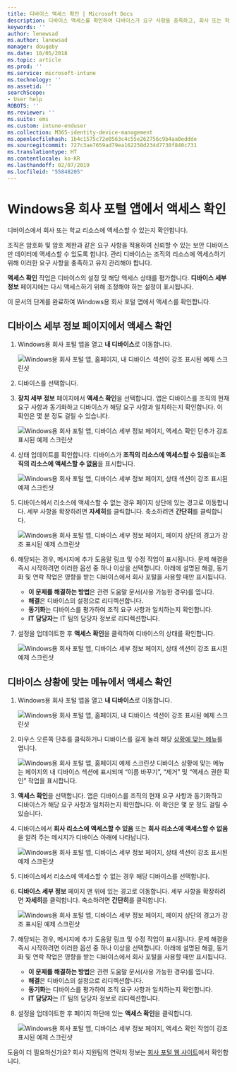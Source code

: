 ```yaml
---
title: 디바이스 액세스 확인 | Microsoft Docs
description: 디바이스 액세스를 확인하여 디바이스가 요구 사항을 충족하고, 회사 또는 학교 리소스에 액세스할 수 있는지 알아봅니다.
keywords: ''
author: lenewsad
ms.author: lanewsad
manager: dougeby
ms.date: 10/05/2018
ms.topic: article
ms.prod: ''
ms.service: microsoft-intune
ms.technology: ''
ms.assetid: ''
searchScope:
- User help
ROBOTS: ''
ms.reviewer: ''
ms.suite: ems
ms.custom: intune-enduser
ms.collection: M365-identity-device-management
ms.openlocfilehash: 1b4c1575c72e0563c4c55e262756c9b4aa0eddde
ms.sourcegitcommit: 727c3ae7659ad79ea162250d234d7730f840c731
ms.translationtype: HT
ms.contentlocale: ko-KR
ms.lasthandoff: 02/07/2019
ms.locfileid: "55848205"
---
```

# <a name="check-access-from-company-portal-app-for-windows"></a>Windows용 회사 포털 앱에서 액세스 확인

디바이스에서 회사 또는 학교 리소스에 액세스할 수 있는지 확인합니다. 

조직은 암호화 및 암호 제한과 같은 요구 사항을 적용하여 신뢰할 수 있는 보안 디바이스만 데이터에 액세스할 수 있도록 합니다. 관리 디바이스는 조직의 리소스에 액세스하기 위해 이러한 요구 사항을 충족하고 유지 관리해야 합니다.

**액세스 확인** 작업은 디바이스의 설정 및 해당 액세스 상태를 평가합니다. **디바이스 세부 정보** 페이지에는 다시 액세스하기 위해 조정해야 하는 설정이 표시됩니다. 

이 문서의 단계를 완료하여 Windows용 회사 포털 앱에서 액세스를 확인합니다.  

## <a name="check-access-from-device-details-page"></a>디바이스 세부 정보 페이지에서 액세스 확인  
1. Windows용 회사 포털 앱을 열고 **내 디바이스**로 이동합니다.  

    ![Windows용 회사 포털 앱, 홈페이지, 내 디바이스 섹션이 강조 표시된 예제 스크린샷](./media/1809_CheckAccess_Context_Select_Device.png)  
2. 디바이스를 선택합니다.  
3. **장치 세부 정보** 페이지에서 **액세스 확인**을 선택합니다. 앱은 디바이스를 조직의 현재 요구 사항과 동기화하고 디바이스가 해당 요구 사항과 일치하는지 확인합니다. 이 확인은 몇 분 정도 걸릴 수 있습니다.  

    ![Windows용 회사 포털 앱, 디바이스 세부 정보 페이지, 액세스 확인 단추가 강조 표시된 예제 스크린샷](./media/1809_CheckAccess_Checking_Status.png) 

4. 상태 업데이트를 확인합니다. 디바이스가 **조직의 리소스에 액세스할 수 있음**또는**조직의 리소스에 액세스할 수 없음**을 표시합니다.  

   ![Windows용 회사 포털 앱, 디바이스 세부 정보 페이지, 상태 섹션이 강조 표시된 예제 스크린샷](./media/1809_CheckAccess_Device_details_status1.png)  
   
5. 디바이스에서 리소스에 액세스할 수 없는 경우 페이지 상단에 있는 경고로 이동합니다. 세부 사항을 확장하려면 **자세히**를 클릭합니다. 축소하려면 **간단히**를 클릭합니다.  

    ![Windows용 회사 포털 앱, 디바이스 세부 정보 페이지, 페이지 상단의 경고가 강조 표시된 예제 스크린샷](./media/1809_CheckAccess_Device_details_alert1.png)  

6. 해당되는 경우, 메시지에 추가 도움말 링크 및 수정 작업이 표시됩니다. 문제 해결을 즉시 시작하려면 이러한 옵션 중 하나 이상을 선택합니다. 아래에 설명된 해결, 동기화 및 연락 작업은 영향을 받는 디바이스에서 회사 포털을 사용할 때만 표시됩니다.  

     * **이 문제를 해결하는 방법**은 관련 도움말 문서(사용 가능한 경우)를 엽니다.  
     * **해결**은 디바이스의 설정으로 리디렉션합니다.  
     * **동기화**는 디바이스를 평가하여 조직 요구 사항과 일치하는지 확인합니다.  
     * **IT 담당자**는 IT 팀의 담당자 정보로 리디렉션합니다.   
 
6. 설정을 업데이트한 후 **액세스 확인**을 클릭하여 디바이스의 상태를 확인합니다.  

    ![Windows용 회사 포털 앱, 디바이스 세부 정보 페이지, 상태 섹션이 강조 표시된 예제 스크린샷](./media/1809_CheckAccess_Device_details_status1.png)  

## <a name="check-access-from-device-context-menu"></a>디바이스 상황에 맞는 메뉴에서 액세스 확인  
1. Windows용 회사 포털 앱을 열고 **내 디바이스**로 이동합니다.  

    ![Windows용 회사 포털 앱, 홈페이지, 내 디바이스 섹션이 강조 표시된 예제 스크린샷](./media/1809_CheckAccess_Context_Select_Device.png)  

2. 마우스 오른쪽 단추를 클릭하거나 디바이스를 길게 눌러 해당 [상황에 맞는 메뉴](https://docs.microsoft.com//windows/uwp/design/controls-and-patterns/menus)를 엽니다.  

    ![Windows용 회사 포털 앱, 홈페이지 예제 스크린샷 디바이스 상황에 맞는 메뉴는 페이지의 **내 디바이스** 섹션에 표시되며 “이름 바꾸기”, “제거” 및 “액세스 권한 확인” 작업을 표시합니다.](./media/1809_DeviceContextMenu_Windows_CP.png)  
3. **액세스 확인**을 선택합니다. 앱은 디바이스를 조직의 현재 요구 사항과 동기화하고 디바이스가 해당 요구 사항과 일치하는지 확인합니다. 이 확인은 몇 분 정도 걸릴 수 있습니다.  
 
4. 디바이스에서 **회사 리소스에 액세스할 수 있음** 또는 **회사 리소스에 액세스할 수 없음**을 알려 주는 메시지가 디바이스 아래에 나타납니다. 

    ![Windows용 회사 포털 앱, 디바이스 세부 정보 페이지, 상태 섹션이 강조 표시된 예제 스크린샷](./media/1809_CheckAccess_Context_Menu_Alert2.png) 

5. 디바이스에서 리소스에 액세스할 수 없는 경우 해당 디바이스를 선택합니다.  
6. **디바이스 세부 정보** 페이지 맨 위에 있는 경고로 이동합니다. 세부 사항을 확장하려면 **자세히**를 클릭합니다. 축소하려면 **간단히**를 클릭합니다.  

    ![Windows용 회사 포털 앱, 디바이스 세부 정보 페이지, 페이지 상단의 경고가 강조 표시된 예제 스크린샷](./media/1809_CheckAccess_Device_details_alert1.png)  

6. 해당되는 경우, 메시지에 추가 도움말 링크 및 수정 작업이 표시됩니다. 문제 해결을 즉시 시작하려면 이러한 옵션 중 하나 이상을 선택합니다. 아래에 설명된 해결, 동기화 및 연락 작업은 영향을 받는 디바이스에서 회사 포털을 사용할 때만 표시됩니다.  

     * **이 문제를 해결하는 방법**은 관련 도움말 문서(사용 가능한 경우)를 엽니다.  
     * **해결**은 디바이스의 설정으로 리디렉션합니다.  
     * **동기화**는 디바이스를 평가하여 조직 요구 사항과 일치하는지 확인합니다.  
     * **IT 담당자**는 IT 팀의 담당자 정보로 리디렉션합니다.    

7. 설정을 업데이트한 후 페이지 하단에 있는 **액세스 확인**을 클릭합니다.  

    ![Windows용 회사 포털 앱, 디바이스 세부 정보 페이지, 액세스 확인 작업이 강조 표시된 예제 스크린샷](./media/1809_CheckAccess_Device_details_button.png) 


도움이 더 필요하신가요? 회사 지원팀의 연락처 정보는 [회사 포털 웹 사이트](https://go.microsoft.com/fwlink/?linkid=2010980)에서 확인합니다.
